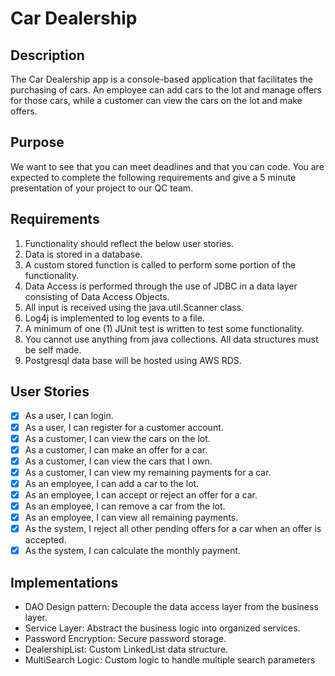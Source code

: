 # Car Dealership

## Description

The Car Dealership app is a console-based application that facilitates the purchasing of cars. An employee can add cars to the lot and manage offers for those cars, while a customer can view the cars on the lot and make offers.

## Purpose

We want to see that you can meet deadlines and that you can code. You are expected to complete the following requirements and give a 5 minute presentation of your project to our QC team.

## Requirements
1. Functionality should reflect the below user stories.
2. Data is stored in a database.
3. A custom stored function is called to perform some portion of the functionality.
4. Data Access is performed through the use of JDBC in a data layer consisting of Data Access Objects.
5. All input is received using the java.util.Scanner class.
6. Log4j is implemented to log events to a file.
7. A minimum of one (1) JUnit test is written to test some functionality.
8. You cannot use anything from java collections. All data structures must be self made.
9. Postgresql data base will be hosted using AWS RDS.


## User Stories

- [x] As a user, I can login.
- [x] As a user, I can register for a customer account.
- [x] As a customer, I can view the cars on the lot.
- [x] As a customer, I can make an offer for a car.
- [x] As a customer, I can view the cars that I own.
- [x] As a customer, I can view my remaining payments for a car.
- [x] As an employee, I can add a car to the lot.
- [x] As an employee, I can accept or reject an offer for a car.
- [x] As an employee, I can remove a car from the lot.
- [x] As an employee, I can view all remaining payments.
- [x] As the system, I reject all other pending offers for a car when an offer is accepted.
- [x] As the system, I can calculate the monthly payment.

## Implementations
* DAO Design pattern:  Decouple the data access layer from the business layer.
* Service Layer: Abstract the business logic into organized services.
* Password Encryption: Secure password storage.
* DealershipList: Custom LinkedList data structure.
* MultiSearch Logic: Custom logic to handle multiple search parameters